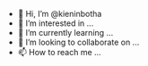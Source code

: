 - 👋 Hi, I’m @kieninbotha
- 👀 I’m interested in ...
- 🌱 I’m currently learning ...
- 💞️ I’m looking to collaborate on ...
- 📫 How to reach me ...

<!---
kieninbotha/kieninbotha is a ✨ special ✨ repository because its `README.md` (this file) appears on your GitHub profile.
You can click the Preview link to take a look at your changes.
--->
